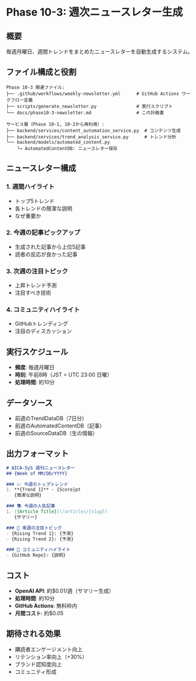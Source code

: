 # Phase 10-3: 週次ニュースレター生成

## 概要

毎週月曜日、週間トレンドをまとめたニュースレターを自動生成するシステム。

## ファイル構成と役割

```plaintext
Phase 10-3 関連ファイル:
├── .github/workflows/weekly-newsletter.yml      # GitHub Actions ワークフロー定義
├── scripts/generate_newsletter.py               # 実行スクリプト
└── docs/phase10-3-newsletter.md                 # この計画書

サービス層（Phase 10-1, 10-2から再利用）:
├── backend/services/content_automation_service.py  # コンテンツ生成
├── backend/services/trend_analysis_service.py      # トレンド分析
└── backend/models/automated_content.py
    └→ AutomatedContentDB: ニュースレター保存
```

## ニュースレター構成

### 1. 週間ハイライト
- トップ5トレンド
- 各トレンドの簡潔な説明
- なぜ重要か

### 2. 今週の記事ピックアップ
- 生成された記事から上位5記事
- 読者の反応が良かった記事

### 3. 次週の注目トピック
- 上昇トレンド予測
- 注目すべき技術

### 4. コミュニティハイライト
- GitHubトレンディング
- 注目のディスカッション

## 実行スケジュール

- **頻度**: 毎週月曜日
- **時刻**: 午前8時（JST = UTC 23:00 日曜）
- **処理時間**: 約10分

## データソース

- 前週のTrendDataDB（7日分）
- 前週のAutomatedContentDB（記事）
- 前週のSourceDataDB（生の情報）

## 出力フォーマット

```markdown
# AICA-SyS 週刊ニュースレター
## {Week of MM/DD/YYYY}

### 📈 今週のトップトレンド
1. **{Trend 1}** - {Score}pt
   {簡潔な説明}

### 📚 今週の人気記事
1. [{Article Title}](/articles/{slug})
   {サマリー}

### 🔮 来週の注目トピック
- {Rising Trend 1}: {予測}
- {Rising Trend 2}: {予測}

### 🌟 コミュニティハイライト
- {GitHub Repo}: {説明}
```

## コスト

- **OpenAI API**: 約$0.01/週（サマリー生成）
- **処理時間**: 約10分
- **GitHub Actions**: 無料枠内
- **月間コスト**: 約$0.05

## 期待される効果

- 購読者エンゲージメント向上
- リテンション率向上（+30%）
- ブランド認知度向上
- コミュニティ形成

